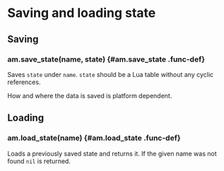 
# Saving and loading state

## Saving

### am.save_state(name, state) {#am.save_state .func-def}

Saves `state` under `name`. `state` should be a Lua table
without any cyclic references.

How and where the data is saved is platform dependent.

## Loading

### am.load_state(name) {#am.load_state .func-def}

Loads a previously saved state and returns it.
If the given name was not found `nil` is returned.
